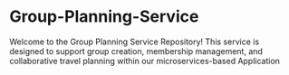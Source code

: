 # Group-Planning-Service
Welcome to the Group Planning Service Repository! This service is designed to support group creation, membership management, and collaborative travel planning within our microservices-based Application

